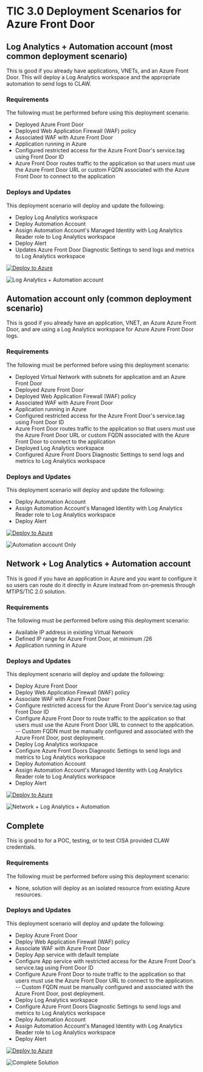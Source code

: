 # TIC 3.0 Deployment Scenarios for Azure Front Door
## Log Analytics + Automation account (most common deployment scenario)
This is good if you already have applications, VNETs, and an Azure Front Door. This will deploy a Log Analytics workspace and the appropriate automation to send logs to CLAW.

### Requirements
The following must be performed before using this deployment scenario:
- Deployed Azure Front Door
- Deployed Web Application Firewall (WAF) policy
- Associated WAF with Azure Front Door
- Application running in Azure
- Configured restricted access for the Azure Front Door's service.tag using Front Door ID
- Azure Front Door routes traffic to the application so that users must use the Azure Front Door URL or custom FQDN associated with the Azure Front Door to connect to the application

### Deploys and Updates
This deployment scenario will deploy and update the following:
- Deploy Log Analytics workspace
- Deploy Automation Account
- Assign Automation Account's Managed Identity with Log Analytics Reader role to Log Analytics workspace
- Deploy Alert
- Updates Azure Front Door Diagnostic Settings to send logs and metrics to Log Analytics workspace

[![Deploy to Azure](https://aka.ms/deploytoazurebutton)](https://portal.azure.com/#create/Microsoft.Template/uri/https%3A%2F%2Fraw.githubusercontent.com%2FAzure%2Ftrusted-internet-connection%2Fmain%2FArchitecture%2FAzure%2520Front%2520Door%2FLog%2520Analytics%2520and%2520Automation%2520Account%2Fazuredeploy.json)

![Log Analytics + Automation account](https://raw.githubusercontent.com/Azure/trusted-internet-connection/main/Architecture/Images/149368776-27f1ec73-01e8-4d08-b557-edeff6a3f04e.png)

## Automation account only (common deployment scenario)
This is good if you already have an application, VNET, an Azure Azure Front Door, and are using a Log Analytics workspace for Azure Azure Front Door logs. 

### Requirements
The following must be performed before using this deployment scenario:
- Deployed Virtual Network with subnets for application and an Azure Front Door
- Deployed Azure Front Door
- Deployed Web Application Firewall (WAF) policy
- Associated WAF with Azure Front Door
- Application running in Azure
- Configured restricted access for the Azure Front Door's service.tag using Front Door ID
- Azure Front Door routes traffic to the application so that users must use the Azure Front Door URL or custom FQDN associated with the Azure Front Door to connect to the application
- Deployed Log Analytics workspace
- Configured Azure Front Doors Diagnostic Settings to send logs and metrics to Log Analytics workspace

### Deploys and Updates
This deployment scenario will deploy and update the following:
- Deploy Automation Account
- Assign Automation Account's Managed Identity with Log Analytics Reader role to Log Analytics workspace
- Deploy Alert

[![Deploy to Azure](https://aka.ms/deploytoazurebutton)](https://portal.azure.com/#create/Microsoft.Template/uri/https%3A%2F%2Fraw.githubusercontent.com%2FAzure%2Ftrusted-internet-connection%2Fmain%2FArchitecture%2FAzure%2520Front%2520Door%2FAutomation%2520Account%2520Only%2Fazuredeploy.json)

![Automation account Only](https://raw.githubusercontent.com/Azure/trusted-internet-connection/main/Architecture/Images/149368956-072ca735-1bb3-4a5a-b429-40f6715f45ae.png)

## Network + Log Analytics + Automation account
This is good if you have an application in Azure and you want to configure it so users can route do it directly in Azure instead from on-premesis through MTIPS/TIC 2.0 solution.

### Requirements
The following must be performed before using this deployment scenario:
- Available IP address in existing Virtual Network
- Defined IP range for Azure Front Door, at minimum /26
- Application running in Azure

### Deploys and Updates
This deployment scenario will deploy and update the following:
- Deploy Azure Front Door
- Deploy Web Application Firewall (WAF) policy
- Associate WAF with Azure Front Door
- Configure restricted access for the Azure Front Door's service.tag using Front Door ID
- Configure Azure Front Door to route traffic to the application so that users must use the Azure Front Door URL to connect to the application. 
-- Custom FQDN must be manually configured and associated with the Azure Front Door, post deployment.
- Deploy Log Analytics workspace
- Configure Azure Front Doors Diagnostic Settings to send logs and metrics to Log Analytics workspace
- Deploy Automation Account
- Assign Automation Account's Managed Identity with Log Analytics Reader role to Log Analytics workspace
- Deploy Alert

[![Deploy to Azure](https://aka.ms/deploytoazurebutton)](https://portal.azure.com/#create/Microsoft.Template/uri/https%3A%2F%2Fraw.githubusercontent.com%2FAzure%2Ftrusted-internet-connection%2Fmain%2FArchitecture%2FAzure%2520Front%2520Door%2FNetwork%2520with%2520Log%2520Analytics%2520and%2520Automation%2Fazuredeploy.json)

![Network + Log Analytics + Automation](https://raw.githubusercontent.com/Azure/trusted-internet-connection/main/Architecture/Images/149368518-8bdd635d-9e44-4c34-b666-d3d2ad11dd21.png)

## Complete
This is good to for a POC, testing, or to test CISA provided CLAW credentials.

### Requirements
The following must be performed before using this deployment scenario:
- None, solution will deploy as an isolated resource from existing Azure resources.

### Deploys and Updates
This deployment scenario will deploy and update the following:
- Deploy Azure Front Door
- Deploy Web Application Firewall (WAF) policy
- Associate WAF with Azure Front Door
- Deploy App service with default template
- Configure App service with restricted access for the Azure Front Door's service.tag using Front Door ID
- Configure Azure Front Door to route traffic to the application so that users must use the Azure Front Door URL to connect to the application. 
-- Custom FQDN must be manually configured and associated with the Azure Front Door, post deployment.
- Deploy Log Analytics workspace
- Configure Azure Front Doors Diagnostic Settings to send logs and metrics to Log Analytics workspace
- Deploy Automation Account
- Assign Automation Account's Managed Identity with Log Analytics Reader role to Log Analytics workspace
- Deploy Alert

[![Deploy to Azure](https://aka.ms/deploytoazurebutton)](https://portal.azure.com/#create/Microsoft.Template/uri/https%3A%2F%2Fraw.githubusercontent.com%2FAzure%2Ftrusted-internet-connection%2Fmain%2FArchitecture%2FAzure%2520Front%2520Door%2FComplete%2Fazuredeploy.json)

![Complete Solution](https://raw.githubusercontent.com/Azure/trusted-internet-connection/main/Architecture/Images/149368081-3db55d08-9b04-4ab8-ab12-8b69cd3692c6.png)
